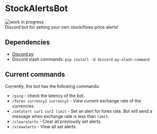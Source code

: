 # StockAlertsBot
![work in progress](https://img.shields.io/badge/build-work%20in%20progress-yellow)  
Discord bot for setting your own stock/forex price alerts!

## Dependencies
- [Discord.py](https://discordpy.readthedocs.io/en/stable/)
- Discord slash commands: `pip install -U discord-py-slash-command`

## Current commands
Currently, the bot has the following commands:
- `/ping` - check the latency of the bot.
- `/forex currency1 currency2` - View current exchange rate of the currencies.
- `/setalert cur1 cur2 limit` - Set an alert for forex rate. Bot will send a message when exchange rate is less than `limit`.
- `/clearalerts` - Clear all previously set alerts.
- `/viewalerts` - View all set alerts.



